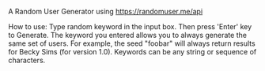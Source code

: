 A Random User Generator using https://randomuser.me/api 

How to use:
Type random keyword in the input box. Then press 'Enter' key to Generate. The keyword you entered allows you to always generate the same set of users. For example, the seed "foobar" will always return results for Becky Sims (for version 1.0). Keywords can be any string or sequence of characters.
